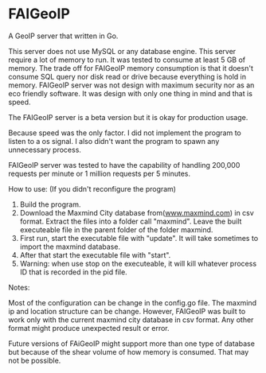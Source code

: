 # FAIGeoIP
A GeoIP server that written in Go. 

This server does not use MySQL or any database engine.
This server require a lot of memory to run. It was tested to consume at least 5 GB of memory.
The trade off for FAIGeoIP memory consumption is that it doesn't consume SQL query nor disk read or drive because everything is hold in memory.
FAIGeoIP server was not design with maximum security nor as an eco friendly software. It was design with only one thing in mind and that is speed.

The FAIGeoIP server is a beta version but it is okay for production usage.

Because speed was the only factor. I did not implement the program to listen to a os signal. I also didn't want the program to spawn any unnecessary process.

FAIGeoIP server was tested to have the capability of handling 200,000 requests per minute or 1 million requests per 5 minutes.

How to use: (If you didn't reconfigure the program)

1. Build the program.
2. Download the Maxmind City database from(www.maxmind.com) in csv format. Extract the files into a folder call "maxmind". Leave the built executeable file in the parent folder of the folder maxmind.
3. First run, start the executable file with "update". It will take sometimes to import the maxmind database.
4. After that start the executable file with "start".
5. Warning: when use stop on the executeable, it will kill whatever process ID that is recorded in the pid file.

Notes:

Most of the configuration can be change in the config.go file. The maxmind ip and location structure can be change. However, FAIGeoIP was built to work only with the current maxmind city database in csv format. Any other format might produce unexpected result or error.

Future versions of FAiGeoIP might support more than one type of database but because of the shear volume of how memory is consumed. That may not be possible.
